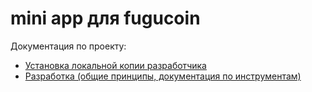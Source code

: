 # mini app для fugucoin

Документация по проекту:

- [Установка локальной копии разработчика](docs/run-local.md)
- [Разработка (общие принципы, документация по инструментам)](docs/dev-libs.md)

